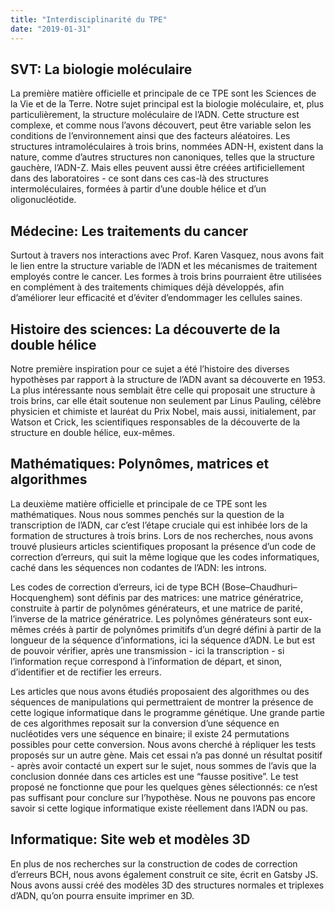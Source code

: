 ```yaml
---
title: "Interdisciplinarité du TPE"
date: "2019-01-31"
---
```


## SVT: La biologie moléculaire

La première matière officielle et principale de ce TPE sont les Sciences de la Vie et de la Terre. Notre sujet principal est la biologie moléculaire, et, plus particulièrement, la structure moléculaire de l’ADN. Cette structure est complexe, et comme nous l’avons découvert, peut être variable selon les conditions de l’environnement ainsi que des facteurs aléatoires. Les structures intramoléculaires à trois brins, nommées ADN-H, existent dans la nature, comme d’autres structures non canoniques, telles que la structure gauchère, l’ADN-Z. Mais elles peuvent aussi être créées artificiellement dans des laboratoires - ce sont dans ces cas-là des structures intermoléculaires, formées à partir d’une double hélice et d’un oligonucléotide.

## Médecine: Les traitements du cancer

Surtout à travers nos interactions avec Prof. Karen Vasquez, nous avons fait le lien entre la structure variable de l’ADN et les mécanismes de traitement employés contre le cancer. Les formes à trois brins pourraient être utilisées en complément à des traitements chimiques déjà développés, afin d’améliorer leur efficacité et d’éviter d’endommager les cellules saines.

## Histoire des sciences: La découverte de la double hélice

Notre première inspiration pour ce sujet a été l’histoire des diverses hypothèses par rapport à la structure de l’ADN avant sa découverte en 1953. La plus intéressante nous semblait être celle qui proposait une structure à trois brins, car elle était soutenue non seulement par Linus Pauling, célèbre physicien et chimiste et lauréat du Prix Nobel, mais aussi, initialement, par Watson et Crick, les scientifiques responsables de la découverte de la structure en double hélice, eux-mêmes.

## Mathématiques: Polynômes, matrices et algorithmes

La deuxième matière officielle et principale de ce TPE sont les mathématiques. Nous nous sommes penchés sur la question de la transcription de l’ADN, car c’est l’étape cruciale qui est inhibée lors de la formation de structures à trois brins. Lors de nos recherches, nous avons trouvé plusieurs articles scientifiques proposant la présence d’un code de correction d’erreurs, qui suit la même logique que les codes informatiques, caché dans les séquences non codantes de l’ADN: les introns. 

Les codes de correction d’erreurs, ici de type BCH (Bose–Chaudhuri–Hocquenghem) sont définis par des matrices: une matrice génératrice, construite à partir de polynômes générateurs, et une matrice de parité, l’inverse de la matrice génératrice. Les polynômes générateurs sont eux-mêmes créés à partir de polynômes primitifs d’un degré défini à partir de la longueur de la séquence d’informations, ici la séquence d’ADN. Le but est de pouvoir vérifier, après une transmission - ici la transcription - si l’information reçue correspond à l’information de départ, et sinon, d’identifier et de rectifier les erreurs. 

Les articles que nous avons étudiés proposaient des algorithmes ou des séquences de manipulations qui permettraient de montrer la présence de cette logique informatique dans le programme génétique. Une grande partie de ces algorithmes reposait sur la conversion d’une séquence en nucléotides vers une séquence en binaire; il existe 24 permutations possibles pour cette conversion. Nous avons cherché à répliquer les tests proposés sur un autre gène. Mais cet essai n’a pas donné un résultat positif - après avoir contacté un expert sur le sujet, nous sommes de l’avis que la conclusion donnée dans ces articles est une “fausse positive”. Le test proposé ne fonctionne que pour les quelques gènes sélectionnés: ce n’est pas suffisant pour conclure sur l’hypothèse. Nous ne pouvons pas encore savoir si cette logique informatique existe réellement dans l’ADN ou pas.

## Informatique: Site web et modèles 3D

En plus de nos recherches sur la construction de codes de correction d’erreurs BCH, nous avons également construit ce site, écrit en Gatsby JS. Nous avons aussi créé des modèles 3D des structures normales et triplexes d’ADN, qu’on pourra ensuite imprimer en 3D.
